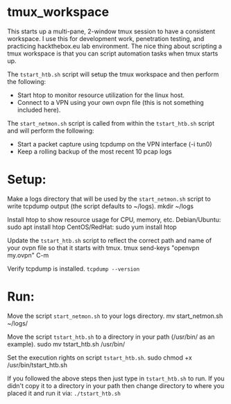 # tmux_workspace
This starts up a multi-pane, 2-window tmux session to have a consistent workspace. 
I use this for development work, penetration testing, and practicing hackthebox.eu lab environment.
The nice thing about scripting a tmux workspace is that you can script automation tasks when tmux starts up.

The `tstart_htb.sh` script will setup the tmux workspace and then perform the following:
  - Start htop to monitor resource utilization for the linux host.
  - Connect to a VPN using your own ovpn file (this is not something included here).
  
The `start_netmon.sh` script is called from within the `tstart_htb.sh` script and will perform the following:
  - Start a packet capture using tcpdump on the VPN interface (-i tun0)
  - Keep a rolling backup of the most recent 10 pcap logs

# Setup:
  Make a logs directory that will be used by the `start_netmon.sh` script to write tcpdump output (the script defaults to ~/logs).
    mkdir ~/logs
  
  Install htop to show resource usage for CPU, memory, etc.
    Debian/Ubuntu: sudo apt install htop
    CentOS/RedHat: sudo yum install htop
  
  Update the `tstart_htb.sh` script to reflect the correct path and name of your ovpn file so that it starts with tmux.
    tmux send-keys "openvpn my.ovpn" C-m
  
  Verify tcpdump is installed.
    `tcpdump --version`
    
# Run:
  Move the script `start_netmon.sh` to your logs directory.
    mv start_netmon.sh ~/logs/
  
  Move the script `tstart_htb.sh` to a directory in your path (/usr/bin/ as an example).
    sudo mv tstart_htb.sh /usr/bin/
    
  Set the execution rights on script `tstart_htb.sh`.
    sudo chmod +x /usr/bin/tstart_htb.sh
    
  If you followed the above steps then just type in `tstart_htb.sh` to run.
    If you didn't copy it to a directory in your path then change directory to where you placed it and run it via: `./tstart_htb.sh`
